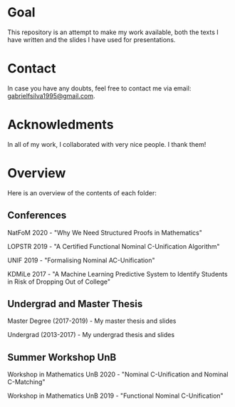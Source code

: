 # Goal
This repository is an attempt to make my work available, both the texts I have
written and the slides I have used for presentations. 

# Contact
In case you have any doubts, feel free to contact me via email:
gabrielfsilva1995@gmail.com.

# Acknowledments
In all of my work, I collaborated with very nice people. I thank them!

# Overview
Here is an overview of the contents of each folder: 

## Conferences
NatFoM 2020 - "Why We Need Structured Proofs in Mathematics"

LOPSTR 2019 - "A Certified Functional Nominal C-Unification Algorithm"

UNIF 2019 - "Formalising Nominal AC-Unification"

KDMiLe 2017 - "A Machine Learning Predictive System to Identify Students in Risk of
          Dropping Out of College" <br>

## Undergrad and Master Thesis
Master Degree (2017-2019) - My master thesis and slides

Undergrad (2013-2017) - My undergrad thesis and slides <br>

## Summer Workshop UnB
Workshop in Mathematics UnB 2020 - "Nominal C-Unification and Nominal C-Matching"

Workshop in Mathematics UnB 2019 - "Functional Nominal C-Unification"
